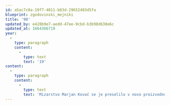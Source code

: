 ```yaml
---
id: a5ac7c0a-19f7-4011-b83d-29652483d5fa
blueprint: zgodovinski_mejniki
title: '90'
updated_by: e428b9e7-aedd-47ee-9cbd-b3b98d630e6c
updated_at: 1664366719
year:
  -
    type: paragraph
    content:
      -
        type: text
        text: '19'
content:
  -
    type: paragraph
    content:
      -
        type: text
        text: 'Mizarstvo Marjan Kovač se je preselilo v novo proizvodno halo na Vavpotičevi ulici v Novem mestu.'
---
```

